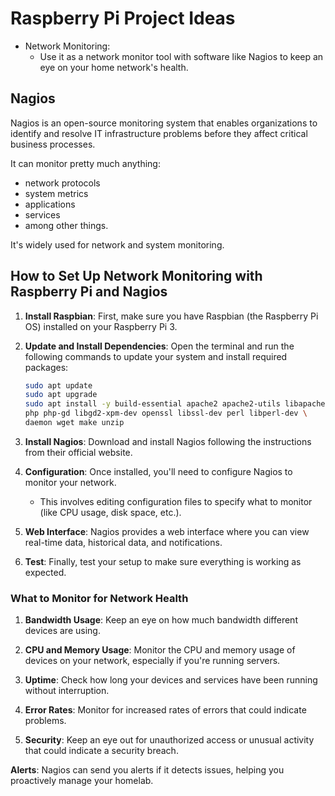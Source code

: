 # Raspberry Pi Project Ideas





* Network Monitoring: 
    * Use it as a network monitor tool with software like Nagios to keep
      an eye on your home network's health.


## Nagios

Nagios is an open-source monitoring system that enables organizations to
identify and resolve IT infrastructure problems before they affect 
critical business processes.

It can monitor pretty much anything: 
* network protocols
* system metrics
* applications
* services
* among other things. 

It's widely used for network and system monitoring.

## How to Set Up Network Monitoring with Raspberry Pi and Nagios

1.  **Install Raspbian**: First, make sure you have Raspbian (the Raspberry Pi OS) 
    installed on your Raspberry Pi 3.

2.  **Update and Install Dependencies**: Open the terminal and run the following
    commands to update your system and install required packages:
    ```bash
    sudo apt update
    sudo apt upgrade
    sudo apt install -y build-essential apache2 apache2-utils libapache2-mod-php \
    php php-gd libgd2-xpm-dev openssl libssl-dev perl libperl-dev \
    daemon wget make unzip
    ```

3.  **Install Nagios**: Download and install Nagios following the instructions
    from their official website.
    
4.  **Configuration**: Once installed, you'll need to configure
    Nagios to monitor your network. 
    * This involves editing configuration files to specify what to 
      monitor (like CPU usage, disk space, etc.).
    
5.  **Web Interface**: Nagios provides a web interface where you can view real-time data, historical data, and notifications.
    
6.  **Test**: Finally, test your setup to make sure everything is working as expected.


### What to Monitor for Network Health

1.  **Bandwidth Usage**: Keep an eye on how much bandwidth different devices are using.
    
2.  **CPU and Memory Usage**: Monitor the CPU and memory usage of devices on your network, 
    especially if you're running servers.
    
3.  **Uptime**: Check how long your devices and services have been running without interruption.
    
4.  **Error Rates**: Monitor for increased rates of errors that could indicate problems.
    
5.  **Security**: Keep an eye out for unauthorized access or unusual activity that 
    could indicate a security breach.


**Alerts**: Nagios can send you alerts if it detects issues, helping you proactively
            manage your homelab.


